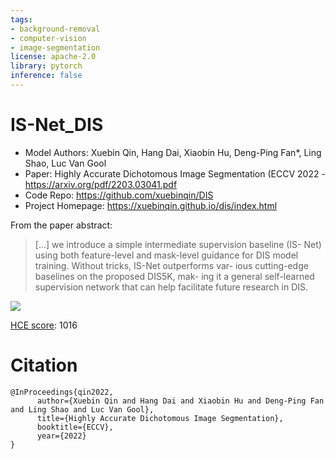 ```yaml
---
tags:
- background-removal
- computer-vision
- image-segmentation
license: apache-2.0
library: pytorch
inference: false
---
```


# IS-Net_DIS

* Model Authors: Xuebin Qin, Hang Dai, Xiaobin Hu, Deng-Ping Fan*, Ling Shao, Luc Van Gool
* Paper: Highly Accurate Dichotomous Image Segmentation (ECCV 2022 - https://arxiv.org/pdf/2203.03041.pdf
* Code Repo: https://github.com/xuebinqin/DIS
* Project Homepage: https://xuebinqin.github.io/dis/index.html

From the paper abstract:

> [...]  we introduce a simple intermediate supervision baseline (IS- Net) using both feature-level and mask-level guidance for DIS model training. Without tricks, IS-Net outperforms var- ious cutting-edge baselines on the proposed DIS5K, mak- ing it a general self-learned supervision network that can help facilitate future research in DIS.

![](https://raw.githubusercontent.com/xuebinqin/DIS/main/figures/is-net.png)

[HCE score](https://github.com/xuebinqin/DIS#4-human-correction-efforts-hce): 1016 

# Citation

```
@InProceedings{qin2022,
      author={Xuebin Qin and Hang Dai and Xiaobin Hu and Deng-Ping Fan and Ling Shao and Luc Van Gool},
      title={Highly Accurate Dichotomous Image Segmentation},
      booktitle={ECCV},
      year={2022}
}
```
